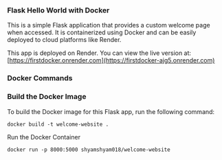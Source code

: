 ### Flask Hello World with Docker
This is a simple Flask application that provides a custom welcome page when accessed. It is containerized using Docker and can be easily deployed to cloud platforms like Render.

This app is deployed on Render. You can view the live version at:
[https://firstdocker.onrender.com](https://firstdocker-ajg5.onrender.com)

### Docker Commands
### Build the Docker Image

To build the Docker image for this Flask app, run the following command:
```
docker build -t welcome-website .
```
Run the Docker Container
```
docker run -p 8000:5000 shyamshyam018/welcome-website
```

